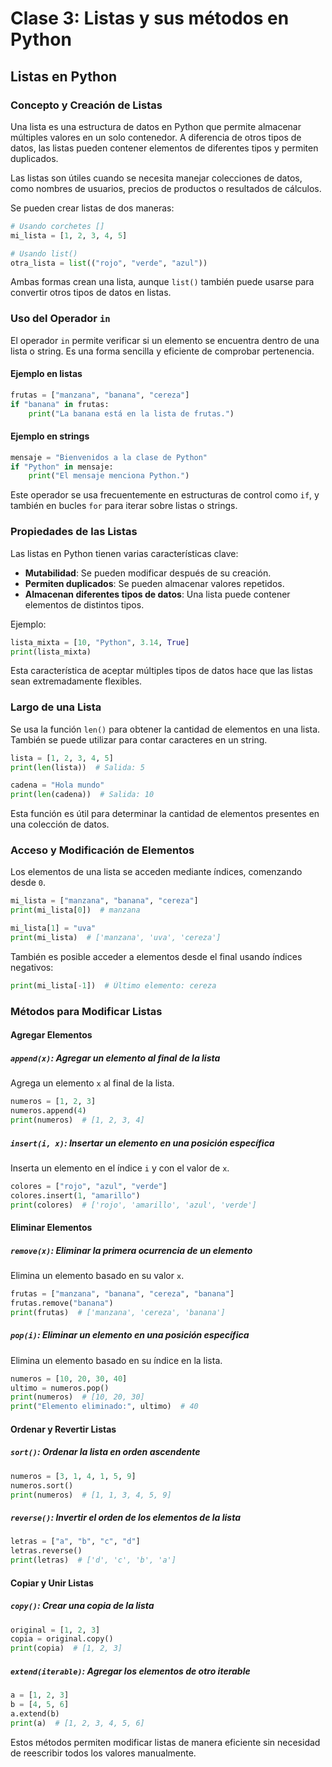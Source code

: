 # Clase 3: Listas y sus métodos en Python

## Listas en Python

### Concepto y Creación de Listas

Una lista es una estructura de datos en Python que permite almacenar múltiples valores en un solo contenedor. A diferencia de otros tipos de datos, las listas pueden contener elementos de diferentes tipos y permiten duplicados.

Las listas son útiles cuando se necesita manejar colecciones de datos, como nombres de usuarios, precios de productos o resultados de cálculos.

Se pueden crear listas de dos maneras:

```python
# Usando corchetes []
mi_lista = [1, 2, 3, 4, 5]

# Usando list()
otra_lista = list(("rojo", "verde", "azul"))
```

Ambas formas crean una lista, aunque `list()` también puede usarse para convertir otros tipos de datos en listas.

### Uso del Operador `in`

El operador `in` permite verificar si un elemento se encuentra dentro de una lista o string. Es una forma sencilla y eficiente de comprobar pertenencia.

#### Ejemplo en listas

```python
frutas = ["manzana", "banana", "cereza"]
if "banana" in frutas:
    print("La banana está en la lista de frutas.")
```

#### Ejemplo en strings

```python
mensaje = "Bienvenidos a la clase de Python"
if "Python" in mensaje:
    print("El mensaje menciona Python.")
```

Este operador se usa frecuentemente en estructuras de control como `if`, y también en bucles `for` para iterar sobre listas o strings.

### Propiedades de las Listas

Las listas en Python tienen varias características clave:

- **Mutabilidad**: Se pueden modificar después de su creación.
- **Permiten duplicados**: Se pueden almacenar valores repetidos.
- **Almacenan diferentes tipos de datos**: Una lista puede contener elementos de distintos tipos.

Ejemplo:

```python
lista_mixta = [10, "Python", 3.14, True]
print(lista_mixta)
```

Esta característica de aceptar múltiples tipos de datos hace que las listas sean extremadamente flexibles.

### Largo de una Lista

Se usa la función `len()` para obtener la cantidad de elementos en una lista. También se puede utilizar para contar caracteres en un string.

```python
lista = [1, 2, 3, 4, 5]
print(len(lista))  # Salida: 5

cadena = "Hola mundo"
print(len(cadena))  # Salida: 10
```

Esta función es útil para determinar la cantidad de elementos presentes en una colección de datos.

### Acceso y Modificación de Elementos

Los elementos de una lista se acceden mediante índices, comenzando desde `0`.

```python
mi_lista = ["manzana", "banana", "cereza"]
print(mi_lista[0])  # manzana

mi_lista[1] = "uva"
print(mi_lista)  # ['manzana', 'uva', 'cereza']
```

También es posible acceder a elementos desde el final usando índices negativos:

```python
print(mi_lista[-1])  # Último elemento: cereza
```

### Métodos para Modificar Listas

#### Agregar Elementos

##### `append(x)`: Agregar un elemento al final de la lista

Agrega un elemento `x` al final de la lista.

```python
numeros = [1, 2, 3]
numeros.append(4)
print(numeros)  # [1, 2, 3, 4]
```

##### `insert(i, x)`: Insertar un elemento en una posición específica

Inserta un elemento en el índice `i` y con el valor de `x`.

```python
colores = ["rojo", "azul", "verde"]
colores.insert(1, "amarillo")
print(colores)  # ['rojo', 'amarillo', 'azul', 'verde']
```

#### Eliminar Elementos

##### `remove(x)`: Eliminar la primera ocurrencia de un elemento

Elimina un elemento basado en su valor `x`.

```python
frutas = ["manzana", "banana", "cereza", "banana"]
frutas.remove("banana")
print(frutas)  # ['manzana', 'cereza', 'banana']
```

##### `pop(i)`: Eliminar un elemento en una posición específica

Elimina un elemento basado en su índice en la lista.

```python
numeros = [10, 20, 30, 40]
ultimo = numeros.pop()
print(numeros)  # [10, 20, 30]
print("Elemento eliminado:", ultimo)  # 40
```

#### Ordenar y Revertir Listas

##### `sort()`: Ordenar la lista en orden ascendente

```python
numeros = [3, 1, 4, 1, 5, 9]
numeros.sort()
print(numeros)  # [1, 1, 3, 4, 5, 9]
```

##### `reverse()`: Invertir el orden de los elementos de la lista

```python
letras = ["a", "b", "c", "d"]
letras.reverse()
print(letras)  # ['d', 'c', 'b', 'a']
```

#### Copiar y Unir Listas

##### `copy()`: Crear una copia de la lista

```python
original = [1, 2, 3]
copia = original.copy()
print(copia)  # [1, 2, 3]
```

##### `extend(iterable)`: Agregar los elementos de otro iterable

```python
a = [1, 2, 3]
b = [4, 5, 6]
a.extend(b)
print(a)  # [1, 2, 3, 4, 5, 6]
```

Estos métodos permiten modificar listas de manera eficiente sin necesidad de reescribir todos los valores manualmente.
